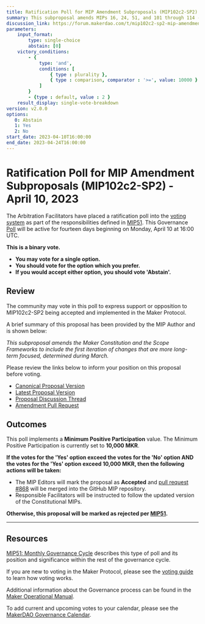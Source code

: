 ```yaml
---
title: Ratification Poll for MIP Amendment Subproposals (MIP102c2-SP2) - April 10, 2023
summary: This subproposal amends MIPs 16, 24, 51, and 101 through 114 - excluding MIP102.
discussion_link: https://forum.makerdao.com/t/mip102c2-sp2-mip-amendment-subproposals/20016
parameters:
    input_format:
        type: single-choice
        abstain: [0]
    victory_conditions:
        - {
            type: 'and',
            conditions: [
                { type : plurality },
                { type : comparison, comparator : '>=', value: 10000 }
            ]
        }
        - {type : default, value : 2 }
    result_display: single-vote-breakdown
version: v2.0.0
options:
   0: Abstain
   1: Yes
   2: No
start_date: 2023-04-10T16:00:00
end_date: 2023-04-24T16:00:00
---
```

# Ratification Poll for MIP Amendment Subproposals (MIP102c2-SP2) - April 10, 2023

The Arbitration Facilitators have placed a ratification poll into the [voting system](https://vote.makerdao.com/polling) as part of the responsibilities defined in [MIP51](https://mips.makerdao.com/mips/details/MIP51). This Governance [Poll](https://manual.makerdao.com/governance/governance-cycle/weekly-governance-cycle#weekly-governance-cycle-definitions-mip16c1) will be active for fourteen days beginning on Monday, April 10 at 16:00 UTC.

**This is a binary vote.**
- **You may vote for a single option.**
- **You should vote for the option which you prefer.**
- **If you would accept either option, you should vote 'Abstain'.**

## Review

The community may vote in this poll to express support or opposition to MIP102c2-SP2 being accepted and implemented in the Maker Protocol.

A brief summary of this proposal has been provided by the MIP Author and is shown below:

*This subproposal amends the Maker Constitution and the Scope Frameworks to include the first iteration of changes that are more long-term focused, determined during March.*

Please review the links below to inform your position on this proposal before voting.
* [Canonical Proposal Version](https://github.com/makerdao/mips/blob/1ece10ce109e3d3bae05a01c71bcb637b8bd01da/MIP102/MIP102c2-Subproposals/MIP102c2-SP2.md)
* [Latest Proposal Version](https://mips.makerdao.com/mips/details/MIP102c2SP2)
* [Proposal Discussion Thread](https://forum.makerdao.com/t/mip102c2-sp2-mip-amendment-subproposals/20016)
* [Amendment Pull Request](https://github.com/makerdao/mips/pull/868)

## Outcomes

This poll implements a **Minimum Positive Participation** value. The Minimum Positive Participation is currently set to **10,000 MKR**.

**If the votes for the 'Yes' option exceed the votes for the 'No' option AND the votes for the 'Yes' option exceed 10,000 MKR, then the following actions will be taken:**
* The MIP Editors will mark the proposal as **Accepted** and [pull request #868](https://github.com/makerdao/mips/pull/868) will be merged into the GitHub MIP repository.
* Responsible Facilitators will be instructed to follow the updated version of the Constitutional MIPs. 

**Otherwise, this proposal will be marked as rejected per [MIP51](https://mips.makerdao.com/mips/details/MIP51#mip51c2-ratification-poll).**

---

## Resources

[MIP51: Monthly Governance Cycle](https://mips.makerdao.com/mips/details/MIP51) describes this type of poll and its position and significance within the rest of the governance cycle.

If you are new to voting in the Maker Protocol, please see the [voting guide](https://manual.makerdao.com/governance/voting-in-makerdao/on-chain-governance) to learn how voting works.

Additional information about the Governance process can be found in the [Maker Operational Manual](https://manual.makerdao.com).

To add current and upcoming votes to your calendar, please see the [MakerDAO Governance Calendar](https://manual.makerdao.com/makerdao/calendars/governance-calendar).
